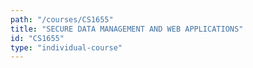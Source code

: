 ```yaml
---
path: "/courses/CS1655"
title: "SECURE DATA MANAGEMENT AND WEB APPLICATIONS"
id: "CS1655"
type: "individual-course"
---
```

